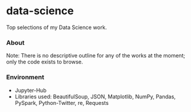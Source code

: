 # data-science
Top selections of my Data Science work.

### About
Note: There is no descriptive outline for any of the works at the moment; only the code exists to browse.

### Environment
* Jupyter-Hub
* Libraries used: BeautifulSoup, JSON, Matplotlib, NumPy, Pandas, PySpark, Python-Twitter, re, Requests

